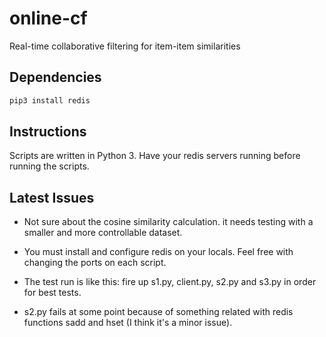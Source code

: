 # online-cf
Real-time collaborative filtering for item-item similarities

## Dependencies
```sh
pip3 install redis
```

## Instructions 
Scripts are written in Python 3.
Have your redis servers running before running the scripts.


## Latest Issues

 - Not sure about the cosine similarity calculation. it needs testing with a smaller and more controllable dataset.

 - You must install and configure redis on your locals. Feel free with changing the ports on each script.

 - The test run is like this: fire up s1.py, client.py, s2.py and s3.py in order for best tests.

 - s2.py fails at some point because of something related with redis functions sadd and hset (I think it's a minor issue).
